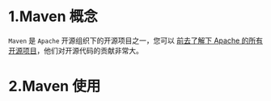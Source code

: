 # 1.Maven 概念

`Maven` 是 `Apache` 开源组织下的开源项目之一，您可以 [前去了解下 Apache 的所有开源项目](https://www.apache.org/index.html#projects-list)，他们对开源代码的贡献非常大。

# 2.Maven 使用